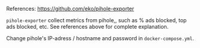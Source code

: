 References: https://github.com/eko/pihole-exporter

`pihole-exporter` collect metrics from pihole,, such as % ads blocked, top ads blocked, etc. See references above for complete explanation.

Change pihole's IP-adress / hostname and password in `docker-compose.yml`.